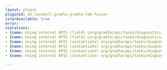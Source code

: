 ```yaml
---
layout: plugin
pluginId: de.leonmoll.gradle.gradle-tab-fusion
isJarAvailable: true
error: ''
violations:
- {name: Using internal APIS (field) Lorg/gradle/api/tasks/diagnostics/internal/AggregateMultiProjectTaskReportModel;}
- {name: Using internal APIS (field) Lorg/gradle/api/tasks/diagnostics/internal/TaskDetailsFactory;}
- {name: Using internal APIS (instantiate) org/gradle/api/tasks/diagnostics/internal/TaskDetails}
- {name: Using internal APIS (instantiate) org/gradle/api/tasks/diagnostics/internal/AggregateMultiProjectTaskReportModel}
- {name: Using internal APIS (instantiate) org/gradle/api/tasks/diagnostics/internal/TaskDetailsFactory}
- {name: Using internal APIS (instantiate) org/gradle/api/tasks/diagnostics/internal/SingleProjectTaskReportModel}

---
```


